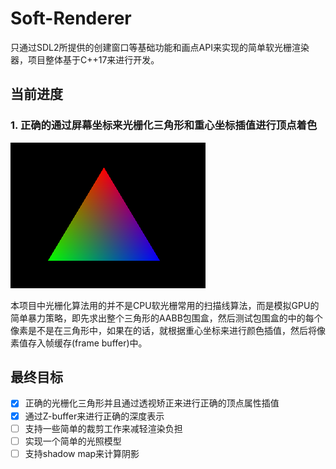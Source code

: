 # Soft-Renderer
只通过SDL2所提供的创建窗口等基础功能和画点API来实现的简单软光栅渲染器，项目整体基于C++17来进行开发。
## 当前进度
  ### 1. 正确的通过屏幕坐标来光栅化三角形和重心坐标插值进行顶点着色
  ![](/asset/Triangle.png)
  
  本项目中光栅化算法用的并不是CPU软光栅常用的扫描线算法，而是模拟GPU的简单暴力策略，即先求出整个三角形的AABB包围盒，然后测试包围盒的中的每个像素是不是在三角形中，如果在的话，就根据重心坐标来进行颜色插值，然后将像素值存入帧缓存(frame buffer)中。
## 最终目标
- [x] 正确的光栅化三角形并且通过透视矫正来进行正确的顶点属性插值
- [x] 通过Z-buffer来进行正确的深度表示
- [ ] 支持一些简单的裁剪工作来减轻渲染负担
- [ ] 实现一个简单的光照模型
- [ ] 支持shadow map来计算阴影
